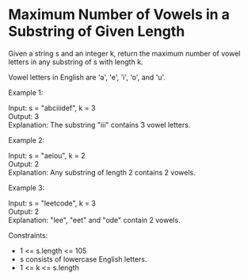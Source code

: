 # Maximum Number of Vowels in a Substring of Given Length
Given a string s and an integer k, return the maximum number of vowel letters in any substring of s with length k.

Vowel letters in English are 'a', 'e', 'i', 'o', and 'u'.

 

Example 1:

Input: s = "abciiidef", k = 3  
Output: 3   
Explanation: The substring "iii" contains 3 vowel letters.


Example 2:

Input: s = "aeiou", k = 2  
Output: 2  
Explanation: Any substring of length 2 contains 2 vowels.  


Example 3:

Input: s = "leetcode", k = 3  
Output: 2  
Explanation: "lee", "eet" and "ode" contain 2 vowels.
 

Constraints:
* 1 <= s.length <= 105
* s consists of lowercase English letters.
* 1 <= k <= s.length
